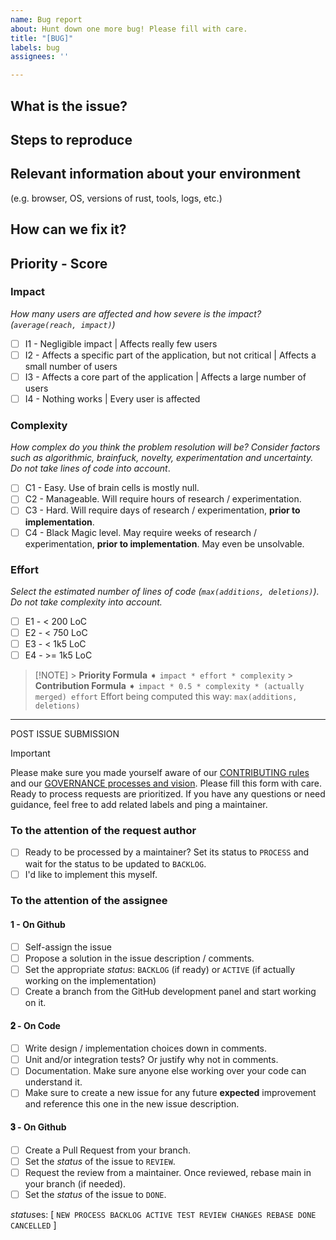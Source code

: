 ```yaml
---
name: Bug report
about: Hunt down one more bug! Please fill with care.
title: "[BUG]"
labels: bug
assignees: ''

---
```


## **What** is the issue?

<!--
Expected behaviour vs Current behaviour.
-->

## Steps to reproduce

## Relevant information about your environment

(e.g. browser, OS, versions of rust, tools, logs, etc.)

## **How** can we fix it?

<!--
Feel free to provide implementation details. This will speed up the process.
-->

## Priority - Score

### Impact

_How many users are affected and how severe is the impact? (`average(reach, impact)`)_

- [ ] I1 - Negligible impact | Affects really few users
- [ ] I2 - Affects a specific part of the application, but not critical | Affects a small number of users
- [ ] I3 - Affects a core part of the application | Affects a large number of users
- [ ] I4 - Nothing works | Every user is affected

### Complexity

_How complex do you think the problem resolution will be? Consider factors such as algorithmic, brainfuck, novelty, experimentation and uncertainty. Do not take lines of code into account_.

- [ ] C1 - Easy. Use of brain cells is mostly null.
- [ ] C2 - Manageable. Will require hours of research / experimentation.
- [ ] C3 - Hard. Will require days of research / experimentation, **prior to implementation**.
- [ ] C4 - Black Magic level. May require weeks of research / experimentation, **prior to implementation**. May even be unsolvable.

### Effort

_Select the estimated number of lines of code (`max(additions, deletions)`). Do not take complexity into account._

- [ ] E1 - < 200 LoC
- [ ] E2 - < 750 LoC
- [ ] E3 - < 1k5 LoC
- [ ] E4 - >= 1k5 LoC

> [!NOTE] > **Priority Formula** ➧ `impact * effort * complexity` > **Contribution Formula** ➧ `impact * 0.5 * complexity * (actually merged) effort`
> Effort being computed this way: `max(additions, deletions)`

---

POST ISSUE SUBMISSION

> [!IMPORTANT]
> Please make sure you made yourself aware of our [CONTRIBUTING rules](https://github.com/ryse-rs/.github/blob/main/CONTRIBUTING.md) and our [GOVERNANCE processes and vision](https://github.com/ryse-rs/.github/blob/main/GOVERNANCE.md).
> Please fill this form with care. Ready to process requests are prioritized.
> If you have any questions or need guidance, feel free to add related labels and ping a maintainer.

### To the attention of the request author

- [ ] Ready to be processed by a maintainer?
      Set its status to `PROCESS` and wait for the status to be updated to `BACKLOG`.
- [ ] I'd like to implement this myself.

### To the attention of the assignee

#### 1 - On Github

- [ ] Self-assign the issue
- [ ] Propose a solution in the issue description / comments.
- [ ] Set the appropriate _status_: `BACKLOG` (if ready) or `ACTIVE` (if actually working on the implementation)
- [ ] Create a branch from the GitHub development panel and start working on it.

#### 𝟐 - On Code

- [ ] Write design / implementation choices down in comments.
- [ ] Unit and/or integration tests? Or justify why not in comments.
- [ ] Documentation. Make sure anyone else working over your code can understand it.
- [ ] Make sure to create a new issue for any future **expected** improvement and reference this one in the new issue description.

#### 𝟑 - On Github

- [ ] Create a Pull Request from your branch.
- [ ] Set the _status_ of the issue to `REVIEW`.
- [ ] Request the review from a maintainer. Once reviewed, rebase main in your branch (if needed).
- [ ] Set the _status_ of the issue to `DONE`.

*status*es: [ `NEW PROCESS BACKLOG ACTIVE TEST REVIEW CHANGES REBASE DONE CANCELLED` ]
